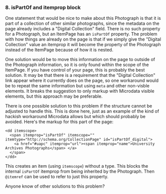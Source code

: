 ### 8. isPartOf and itemprop block

One statement that would be nice to make about this Photograph is that it is
part of a collection of other similar photographs, since the metadata 
on the page already
includes a "Digital Collection" field.
There is no such property
for a Photograph, but an ItemPage has an `isPartOf` property.
The problem with how things are already on the page
is that if we simply give the "Digital Collection" value an itemprop it will
become the property of the Photograph instead of the ItemPage because of how
it is nested. 

One solution would be to move this information on the page to outside of the 
Photograph information, so it is only found within the scope of the ItemPage.
If you have control of your page, this is probably the best solution. It may
be that there is a requirement that the "Digital Collection" link appear
where it currently does on the page, so one workaround would be to repeat the same 
information but using `meta` and other non-visble elements. It breaks the suggestion
to only markup with Microdata visible elements, but this approach may be
preferable.

There is one possible solution to this problem if the structure cannot be adjusted
to handle this. This is done here, just as an example of the kind of hackish
workaround Microdata allows but which should probably be avoided. Here's the
markup for this part of the page:

    <dd itemscope>
      <span itemprop="isPartOf" itemscope="" itemtype="http://schema.org/CollectionPage" id="isPartOf_digital">
        <a href="#uapc" itemprop="url"><span itemprop="name">University Archives Photographs</span>	</a>
      </span>
    </dd>

This creates an item (using `itemscope`) without a type. This blocks the internal
`isPartOf` itemprop from being inherited by the Photograph.
Then `@itemref` can be used to refer to just this property.

Anyone know of other solutions to this problem?